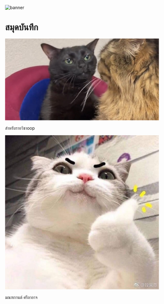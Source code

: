 ![banner](https://picsm.photos/800/250)
# สมุดบันทึก
![banner](vivi.jpg)

สำหรับรายวิชาoop

![banner](uwu.jpeg)

มณฑกานต์ ศรีลาอาจ
